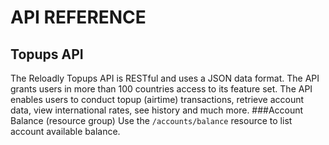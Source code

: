# API REFERENCE
## Topups API
The Reloadly Topups API is RESTful and uses a JSON data format. The API grants users in more than 100 countries access to its feature set. The API enables users to conduct topup (airtime) transactions, retrieve account data, view international rates, see history and much more.
###Account Balance (resource group)
Use the `/accounts/balance` resource to list account available balance.